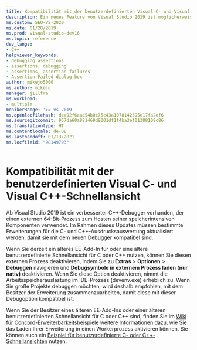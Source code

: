 ```yaml
---
title: Kompatibilität mit der benutzerdefinierten Visual C- und Visual C++-Schnellansicht
description: Ein neues Feature von Visual Studio 2019 ist möglicherweise nicht mit älteren C/C++-Ausdrucksauswertungs-Add-Ins und benutzerdefinierten Schnellansichten kompatibel. In diesem Artikel finden Sie weitere Details.
ms.custom: SEO-VS-2020
ms.date: 01/28/2019
ms.prod: visual-studio-dev16
ms.topic: reference
dev_langs:
- C++
helpviewer_keywords:
- debugging assertions
- assertions, debugging
- assertions, assertion failures
- Assertion Failed dialog box
author: mikejo5000
ms.author: mikejo
manager: jillfra
ms.workload:
- multiple
monikerRange: '>= vs-2019'
ms.openlocfilehash: dea92f6aad54b8c75c43a1078142595e17fa2ef6
ms.sourcegitcommit: 957da60a881469d9001df1f4ba3ef01388109c86
ms.translationtype: HT
ms.contentlocale: de-DE
ms.lasthandoff: 01/13/2021
ms.locfileid: "98149793"
---
```

# <a name="visual-cc-custom-visualizer-compatibility"></a>Kompatibilität mit der benutzerdefinierten Visual C- und Visual C++-Schnellansicht

Ab Visual Studio 2019 ist ein verbesserter C++-Debugger vorhanden, der einen externen 64-Bit-Prozess zum Hosten seiner speicherintensiven Komponenten verwendet. Im Rahmen dieses Updates müssen bestimmte Erweiterungen für die C- und C++-Ausdrucksauswertung aktualisiert werden, damit sie mit dem neuen Debugger kompatibel sind.

Wenn Sie derzeit ein älteres EE-Add-In für oder eine ältere benutzerdefinierte Schnellansicht für C oder C++ nutzen, können Sie diesen externen Prozess deaktivieren, indem Sie zu **Extras** > **Optionen** > **Debuggen** navigieren und **Debugsymbole in externem Prozess laden (nur nativ)** deaktivieren. Wenn Sie diese Option deaktivieren, nimmt die Arbeitsspeicherauslastung im IDE-Prozess (devenv.exe) erheblich zu. Wenn Sie große Projekte debuggen möchten, wird deshalb empfohlen, mit dem Besitzer der Erweiterung zusammenzuarbeiten, damit diese mit dieser Debugoption kompatibel ist.

Wenn Sie der Besitzer eines älteren EE-Add-Ins oder einer älteren benutzerdefinierten Schnellansicht für C oder C++ sind, finden Sie im [Wiki für Concord-Erweiterbarkeitsbeispiele](https://github.com/Microsoft/ConcordExtensibilitySamples/wiki/Worker-Process-Remoting) weitere Informationen dazu, wie Sie das Laden Ihrer Erweiterung in einen Workerprozess aktivieren können. Sie können auch ein [Beispiel für benutzerdefinierte C- oder C++-Schnellansichten](https://github.com/Microsoft/ConcordExtensibilitySamples/tree/master/CppCustomVisualizer) nutzen.